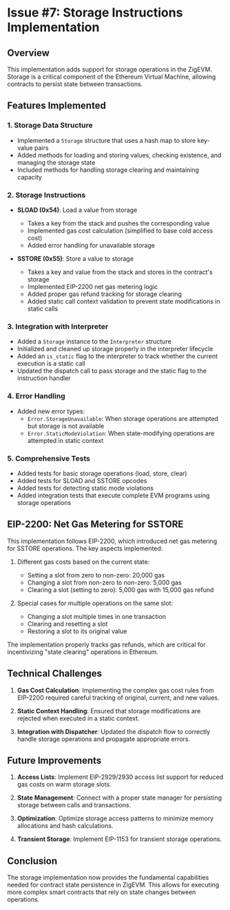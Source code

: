 # Issue #7: Storage Instructions Implementation

## Overview
This implementation adds support for storage operations in the ZigEVM. Storage is a critical component of the Ethereum Virtual Machine, allowing contracts to persist state between transactions.

## Features Implemented

### 1. Storage Data Structure
- Implemented a `Storage` structure that uses a hash map to store key-value pairs
- Added methods for loading and storing values, checking existence, and managing the storage state
- Included methods for handling storage clearing and maintaining capacity

### 2. Storage Instructions
- **SLOAD (0x54)**: Load a value from storage
  - Takes a key from the stack and pushes the corresponding value
  - Implemented gas cost calculation (simplified to base cold access cost)
  - Added error handling for unavailable storage

- **SSTORE (0x55)**: Store a value to storage
  - Takes a key and value from the stack and stores in the contract's storage
  - Implemented EIP-2200 net gas metering logic
  - Added proper gas refund tracking for storage clearing
  - Added static call context validation to prevent state modifications in static calls

### 3. Integration with Interpreter
- Added a `Storage` instance to the `Interpreter` structure
- Initialized and cleaned up storage properly in the interpreter lifecycle
- Added an `is_static` flag to the interpreter to track whether the current execution is a static call
- Updated the dispatch call to pass storage and the static flag to the instruction handler

### 4. Error Handling
- Added new error types:
  - `Error.StorageUnavailable`: When storage operations are attempted but storage is not available
  - `Error.StaticModeViolation`: When state-modifying operations are attempted in static context

### 5. Comprehensive Tests
- Added tests for basic storage operations (load, store, clear)
- Added tests for SLOAD and SSTORE opcodes
- Added tests for detecting static mode violations
- Added integration tests that execute complete EVM programs using storage operations

## EIP-2200: Net Gas Metering for SSTORE

This implementation follows EIP-2200, which introduced net gas metering for SSTORE operations. The key aspects implemented:

1. Different gas costs based on the current state:
   - Setting a slot from zero to non-zero: 20,000 gas
   - Changing a slot from non-zero to non-zero: 5,000 gas
   - Clearing a slot (setting to zero): 5,000 gas with 15,000 gas refund

2. Special cases for multiple operations on the same slot:
   - Changing a slot multiple times in one transaction
   - Clearing and resetting a slot
   - Restoring a slot to its original value

The implementation properly tracks gas refunds, which are critical for incentivizing "state clearing" operations in Ethereum.

## Technical Challenges

1. **Gas Cost Calculation**: Implementing the complex gas cost rules from EIP-2200 required careful tracking of original, current, and new values.

2. **Static Context Handling**: Ensured that storage modifications are rejected when executed in a static context.

3. **Integration with Dispatcher**: Updated the dispatch flow to correctly handle storage operations and propagate appropriate errors.

## Future Improvements

1. **Access Lists**: Implement EIP-2929/2930 access list support for reduced gas costs on warm storage slots.

2. **State Management**: Connect with a proper state manager for persisting storage between calls and transactions.

3. **Optimization**: Optimize storage access patterns to minimize memory allocations and hash calculations.

4. **Transient Storage**: Implement EIP-1153 for transient storage operations.

## Conclusion

The storage implementation now provides the fundamental capabilities needed for contract state persistence in ZigEVM. This allows for executing more complex smart contracts that rely on state changes between operations.